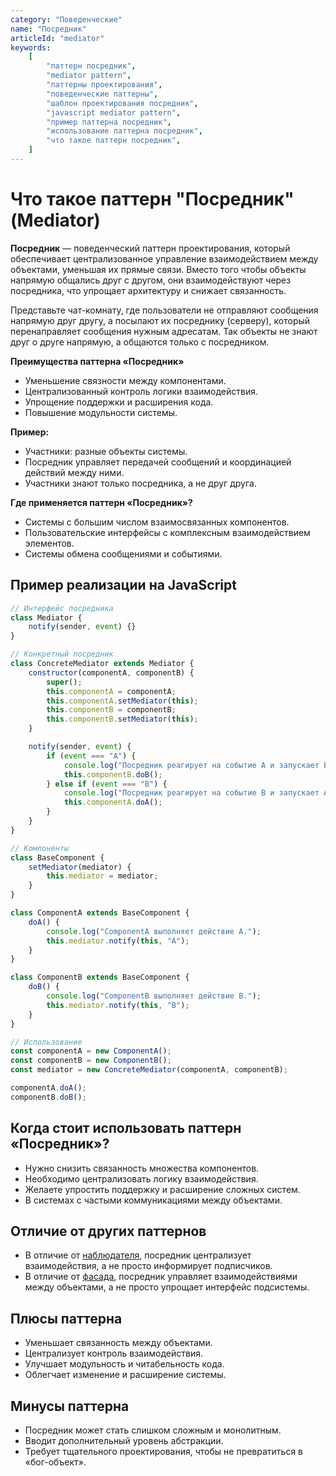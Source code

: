 ```yaml
---
category: "Поведенческие"
name: "Посредник"
articleId: "mediator"
keywords:
    [
        "паттерн посредник",
        "mediator pattern",
        "паттерны проектирования",
        "поведенческие паттерны",
        "шаблон проектирования посредник",
        "javascript mediator pattern",
        "пример паттерна посредник",
        "использование паттерна посредник",
        "что такое паттерн посредник",
    ]
---
```


# Что такое паттерн **"Посредник"** (Mediator)

**Посредник** — поведенческий паттерн проектирования, который обеспечивает централизованное управление взаимодействием между объектами, уменьшая их прямые связи. Вместо того чтобы объекты напрямую общались друг с другом, они взаимодействуют через посредника, что упрощает архитектуру и снижает связанность.

Представьте чат-комнату, где пользователи не отправляют сообщения напрямую друг другу, а посылают их посреднику (серверу), который перенаправляет сообщения нужным адресатам. Так объекты не знают друг о друге напрямую, а общаются только с посредником.

**Преимущества паттерна «Посредник»**

- Уменьшение связности между компонентами.
- Централизованный контроль логики взаимодействия.
- Упрощение поддержки и расширения кода.
- Повышение модульности системы.

**Пример:**

- Участники: разные объекты системы.
- Посредник управляет передачей сообщений и координацией действий между ними.
- Участники знают только посредника, а не друг друга.

**Где применяется паттерн «Посредник»?**

- Системы с большим числом взаимосвязанных компонентов.
- Пользовательские интерфейсы с комплексным взаимодействием элементов.
- Системы обмена сообщениями и событиями.

## Пример реализации на JavaScript

```javascript
// Интерфейс посредника
class Mediator {
    notify(sender, event) {}
}

// Конкретный посредник
class ConcreteMediator extends Mediator {
    constructor(componentA, componentB) {
        super();
        this.componentA = componentA;
        this.componentA.setMediator(this);
        this.componentB = componentB;
        this.componentB.setMediator(this);
    }

    notify(sender, event) {
        if (event === "A") {
            console.log("Посредник реагирует на событие A и запускает B");
            this.componentB.doB();
        } else if (event === "B") {
            console.log("Посредник реагирует на событие B и запускает A");
            this.componentA.doA();
        }
    }
}

// Компоненты
class BaseComponent {
    setMediator(mediator) {
        this.mediator = mediator;
    }
}

class ComponentA extends BaseComponent {
    doA() {
        console.log("ComponentA выполняет действие A.");
        this.mediator.notify(this, "A");
    }
}

class ComponentB extends BaseComponent {
    doB() {
        console.log("ComponentB выполняет действие B.");
        this.mediator.notify(this, "B");
    }
}

// Использование
const componentA = new ComponentA();
const componentB = new ComponentB();
const mediator = new ConcreteMediator(componentA, componentB);

componentA.doA();
componentB.doB();
```

## Когда стоит использовать паттерн «Посредник»?

- Нужно снизить связанность множества компонентов.
- Необходимо централизовать логику взаимодействия.
- Желаете упростить поддержку и расширение сложных систем.
- В системах с частыми коммуникациями между объектами.

## Отличие от других паттернов

- В отличие от [наблюдателя]({{observer}}), посредник централизует взаимодействия, а не просто информирует подписчиков.
- В отличие от [фасада]({{facade}}), посредник управляет взаимодействиями между объектами, а не просто упрощает интерфейс подсистемы.

## Плюсы паттерна

- Уменьшает связанность между объектами.
- Централизует контроль взаимодействия.
- Улучшает модульность и читабельность кода.
- Облегчает изменение и расширение системы.

## Минусы паттерна

- Посредник может стать слишком сложным и монолитным.
- Вводит дополнительный уровень абстракции.
- Требует тщательного проектирования, чтобы не превратиться в «бог-объект».
